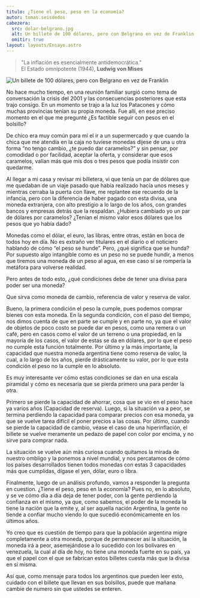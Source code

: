 ```yaml
---
titulo: ¿Tiene el peso, peso en la economía?
autor: tomas.seisdedos
cabezera:
  src: dolar-belgrano.jpg
  alt: Un billete de 100 dólares, pero con Belgrano en vez de Franklin
  omitir: true
layout: layouts/Ensayo.astro
---
```


> "La inflación es esencialmente antidemocrática."  
> El Estado omnipotente (1944), **Ludwig von Mises**

![Un billete de 100 dólares, pero con Belgrano en vez de Franklin](./dolar-belgrano.jpg)

No hace mucho tiempo, en una reunión familiar surgió como tema de conversación la crisis del 2001 y las consecuencias posteriores que esta trajo consigo. En un momento se trajo a la luz los Patacones y cómo muchas provincias tenían su propia moneda. Fue allí, en ese preciso momento en el que me pregunté ¿Es factible seguir con pesos en el bolsillo?

De chico era muy común para mí el ir a un supermercado y que cuando la chica que me atendía en la caja no tuviese monedas dijese de una u otra forma “no tengo cambio, ¿te puedo dar caramelos?” y sin pensar, por comodidad o por facilidad, aceptar la oferta, y considerar que esos caramelos, valían más que mis dos o tres pesos que podía insistir con quedarme.

Al llegar a mi casa y revisar mi billetera, vi que tenía un par de dólares que me quedaban de un viaje pasado que había realizado hacía unos meses y mientras cerraba la puerta con llave, me replantee ese recuerdo de la infancia, pero con la diferencia de haber pagado con esta divisa, una moneda extranjera, con alto prestigio a lo largo de los años, con grandes bancos y empresas detrás que la respaldan. ¿Hubiera cambiado yo un par de dólares por caramelos? ¿Tenían el mismo valor esos dólares que los pesos que yo había dado?

Monedas como el dólar, el euro, las libras, entre otras, están en boca de todos hoy en día. No es extraño ver titulares en el diario o el noticiero hablando de cómo “el peso se hunde”. Pero, ¿qué significa que se hunda? Por supuesto algo intangible como es un peso no se puede hundir, a menos que tiremos una moneda de un peso al agua, en ese caso sí se rompería la metáfora para volverse realidad.

Pero antes de todo esto, ¿qué condiciones debe de tener una divisa para poder ser una moneda?

Que sirva como moneda de cambio, referencia de valor y reserva de valor.

Bueno, la primera condición el peso la cumple, pues podemos comprar bienes con esta moneda. En la segunda condición, con el paso del tiempo, nos dimos cuenta de que en parte se cumple y en parte no, ya que el valor de objetos de poco costo se puede dar en pesos, como una remera o un café, pero en casos como el valor de un terreno o una propiedad, en la mayoría de los casos, el valor de estas se da en dólares, por lo que el peso no cumple esta función totalmente. Por último y la más importante, la capacidad que nuestra moneda argentina tiene como reserva de valor, la cual, a lo largo de los años, pierde drásticamente su valor, por lo que esta condición el peso no la cumple en lo absoluto.

Es muy interesante ver cómo estas condiciones se dan en una escala piramidal y cómo es necesaria que se pierda primero una para perder la otra.

Primero se pierde la capacidad de ahorrar, cosa que se vio en el peso hace ya varios años (Capacidad de reserva). Luego, si la situación va a peor, se termina perdiendo la capacidad para comparar precios con esa moneda, ya que se vuelve tarea difícil el poner precios a las cosas. Por último, cuando se pierde la capacidad de cambio, véase el caso de una hiperinflación, el billete se vuelve meramente un pedazo de papel con color por encima, y no sirve para comprar nada.

La situación se vuelve aún más curiosa cuando quitamos la mirada de nuestro ombligo y la ponemos a nivel mundial, y nos percatamos de cómo los países desarrollados tienen todos monedas con estas 3 capacidades más que cumplidas, dígase el yen, dólar, euro o libra.

Finalmente, luego de un análisis profundo, vamos a responder la pregunta en cuestion. ¿Tiene el peso, peso en la economía? Pues no, en lo absoluto, y se ve cómo día a día deja de tener poder, con la gente perdiendo la confianza en el mismo, ya que, como sabemos, el poder de la moneda la tiene la nación que la emite y, al ser aquella nación Argentina, la gente no tiende a confiar mucho viendo lo que sucedió económicamente en los últimos años.

Yo creo que es cuestión de tiempo para que la población argentina migre completamente a otra moneda, porque de permanecer así la situación, la moneda irá a peor, asemejándose a lo sucedido con los bolívares en venezuela, la cual al día de hoy, no tiene una moneda fuerte en su país, ya que el papel con el que se fabrican estos billetes cuesta más que la divisa en sí misma.

Así que, como mensaje para todos los argentinos que pueden leer esto, cuidado con el billete que llevan en sus bolsillos, puede que mañana cambie de numero sin que ustedes se enteren.

